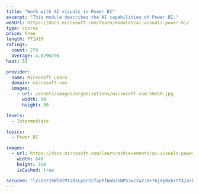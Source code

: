 ```yaml
---
title: "Work with AI visuals in Power BI"
excerpt: "This module describes the AI capabilities of Power BI."
webUrl: https://docs.microsoft.com/learn/modules/ai-visuals-power-bi/
type: course
price: Free
length: PT1H1M
ratings:
  count: 270
  average: 4.6296296
heat: 55

provider:
  name: Microsoft Learn
  domain: microsoft.com
  images:
    - url: /assets/images/organizations/microsoft.com-50x50.jpg
      width: 50
      height: 50

levels:
  - Intermediate

topics:
  - Power BI

images:
  - url: https://docs.microsoft.com/learn/achievements/ai-visuals-power-bi-social.png
    width: 640
    height: 320
    isCached: true

secured: "lr2YsYJ9WlbtMTi8sLp5rSzfapPfWaBJSNP53wcZwZJO+T6jXp0xb7tfX/4zPFWuiyr6OJj+jWOlYem6DETzmaxekj5zV712NKGOb5jddxyw5qc0pDZKbo6g8oixJ5PtamolJAGr7LdZzcnButKkc8nANIMwAiiv3m1rWL+7pH9dR62mmZFadsdqzXmpyxbKdD4hFVyRgcLdA3sYSg7MHA3mm6AmG+y7WRx9uVyp+S1CjI9nXG2Zy2D+IyQNCOSy0za9B+/ssSWazBMO894Mn97yDzuWWXLmkt0prKLPKIOZ8PD4mI2vNJoYVeJKfeT6KcywV5COYH/YXYsv61ilzfYYhgZs+yM+2mddRvzZy+qmyT61UuxZxgev187gJL8OFuJ/PhGkwrLoIvBqDX7w1WjOg0oQs3LTqB9DgyIHsFg=;AuAuJf7ZoMkSXZZkIZXbMA=="
---
```


